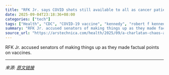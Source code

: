 ```yaml
---
title: "RFK Jr. says COVID shots still available to all as cancer patients denied access"
date: 2025-09-04T23:18:36+08:00
categories: ["tech"]
tags: ["Health", "CDC", "COVID-19 vaccine", "kennedy", "robert f kennedy jr", "Senate"]
summary: "RFK Jr. accused senators of making things up as they made factual points on vaccines."
source_url: "https://arstechnica.com/health/2025/09/a-charlatan-chaos-and-lies-anti-vaccine-activist-rfk-jr-faces-senate/"
---
```


RFK Jr. accused senators of making things up as they made factual points on vaccines.

---

*来源: [原文链接](https://arstechnica.com/health/2025/09/a-charlatan-chaos-and-lies-anti-vaccine-activist-rfk-jr-faces-senate/)*

